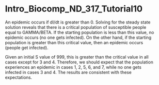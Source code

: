# Intro_Biocomp_ND_317_Tutorial10

An epidemic occurs if dI/dt is greater than 0. Solving for the steady state solution reveals that there is a critical population of susceptible people equal to GAMMA/BETA. If the starting population is less than this value, no epidemic occurs (no one gets infected). On the other hand, if the starting population is greater than this critical value, then an epidemic occurs (people get infected). 

Given an initial S value of 999, this is greater than the critical value in all cases except for 3 and 4. Therefore, we should expect that the population experiences an epidemic in cases 1, 2, 5, 6, and 7, while no one gets infected in cases 3 and 4. The results are consistent with these expectations. 
